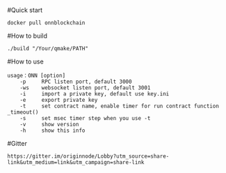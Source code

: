 #Quick start
  
    docker pull onnblockchain

#How to build
  
    ./build "/Your/qmake/PATH"

#How to use
  
    usage：ONN [option]
        -p     RPC listen port, default 3000
        -ws    websocket listen port, default 3001
        -i     import a private key, default use key.ini
        -e     export private key
        -t     set contract name, enable timer for run contract function _timeout()
        -s     set msec timer step when you use -t
        -v     show version
        -h     show this info

#Gitter
  
    https://gitter.im/originnode/Lobby?utm_source=share-link&utm_medium=link&utm_campaign=share-link
